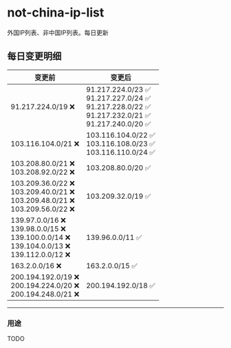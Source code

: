 # not-china-ip-list
外国IP列表、非中国IP列表。每日更新

每日变更明细
--------------------
|  变更前   | 变更后 |
|  ----  | ----  |
|  91.217.224.0/19 :x:  | 91.217.224.0/23 :white_check_mark: <br> 91.217.227.0/24 :white_check_mark: <br> 91.217.228.0/22 :white_check_mark: <br> 91.217.232.0/21 :white_check_mark: <br> 91.217.240.0/20 :white_check_mark: <br>  | 
|  103.116.104.0/21 :x:  | 103.116.104.0/22 :white_check_mark: <br> 103.116.108.0/23 :white_check_mark: <br> 103.116.110.0/24 :white_check_mark: <br>  | 
|  103.208.80.0/21 :x: <br> 103.208.92.0/22 :x: <br> | 103.208.80.0/20 :white_check_mark: | 
|  103.209.36.0/22 :x: <br> 103.209.40.0/21 :x: <br> 103.209.48.0/21 :x: <br> 103.209.56.0/22 :x: <br> | 103.209.32.0/19 :white_check_mark: | 
|  139.97.0.0/16 :x: <br> 139.98.0.0/15 :x: <br> 139.100.0.0/14 :x: <br> 139.104.0.0/13 :x: <br> 139.112.0.0/12 :x: <br> | 139.96.0.0/11 :white_check_mark: | 
|  163.2.0.0/16 :x:  | 163.2.0.0/15 :white_check_mark: | 
|  200.194.192.0/19 :x: <br> 200.194.224.0/20 :x: <br> 200.194.248.0/21 :x: <br> | 200.194.192.0/18 :white_check_mark: | 

--------------------
### 用途
TODO
